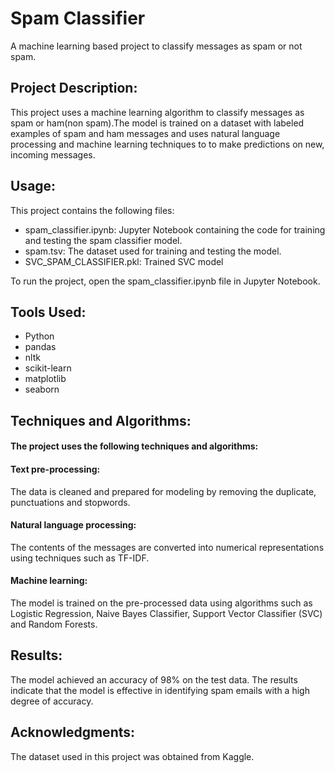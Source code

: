 # Spam Classifier
A machine learning based project to classify messages as spam or not spam.

## Project Description:
This project uses a machine learning algorithm to classify messages as spam or ham(non spam).The model is trained on a dataset with labeled examples of spam and ham messages and uses natural language processing and machine learning techniques to to make predictions on new, incoming messages.

## Usage:

This project contains the following files:

* spam_classifier.ipynb: Jupyter Notebook containing the code for training and testing the spam classifier model.
* spam.tsv: The dataset used for training and testing the model.
* SVC_SPAM_CLASSIFIER.pkl: Trained SVC model 

To run the project, open the spam_classifier.ipynb file in Jupyter Notebook.

## Tools Used:
* Python
* pandas 
* nltk 
* scikit-learn 
* matplotlib
* seaborn

## Techniques and Algorithms:

#### The project uses the following techniques and algorithms:

#### Text pre-processing: 
The data is cleaned and prepared for modeling by removing the duplicate, punctuations and stopwords.

#### Natural language processing: 
The contents of the messages are converted into numerical representations using techniques such as TF-IDF.

#### Machine learning: 
The model is trained on the pre-processed data using algorithms such as Logistic Regression, Naive Bayes Classifier, Support Vector Classifier (SVC) and Random  Forests.

## Results:
The model achieved an accuracy of 98% on the test data. The results indicate that the model is effective in identifying spam emails with a high degree of accuracy.

## Acknowledgments:
The dataset used in this project was obtained from Kaggle.

